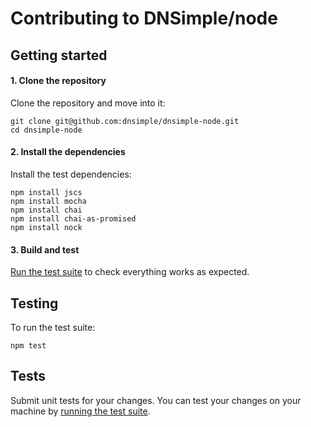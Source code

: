 # Contributing to DNSimple/node

## Getting started

#### 1. Clone the repository

Clone the repository and move into it:

```shell
git clone git@github.com:dnsimple/dnsimple-node.git
cd dnsimple-node
```

#### 2. Install the dependencies

Install the test dependencies:

```shell
npm install jscs
npm install mocha
npm install chai
npm install chai-as-promised
npm install nock
```

#### 3. Build and test

[Run the test suite](#testing) to check everything works as expected.


## Testing

To run the test suite:

```shell
npm test
```

## Tests

Submit unit tests for your changes. You can test your changes on your machine by [running the test suite](#testing).
